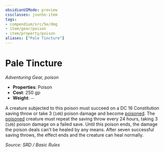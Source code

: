```yaml
---
obsidianUIMode: preview
cssclasses: json5e-item
tags:
- compendium/src/5e/dmg
- item/gear/poison
- item/property/poison
aliases: ["Pale Tincture"]
---
```

# Pale Tincture
*Adventuring Gear, poison*  

- **Properties**: Poison
- **Cost**: 250 gp
- **Weight**: ⏤

A creature subjected to this poison must succeed on a DC 16 Constitution saving throw or take 3 (`1d6`) poison damage and become [poisoned](Conditions.md#poisoned). The [poisoned](Conditions.md#poisoned) creature must repeat the saving throw every 24 hours, taking 3 (`1d6`) poison damage on a failed save. Until this poison ends, the damage the poison deals can't be healed by any means. After seven successful saving throws, the effect ends and the creature can heal normally.

*Source: SRD / Basic Rules*